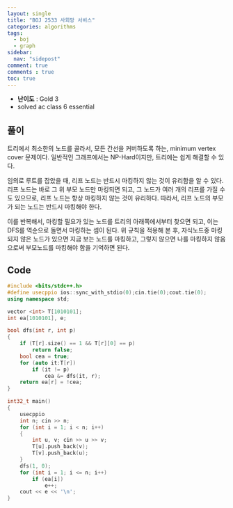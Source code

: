 ```yaml
---
layout: single
title: "BOJ 2533 사회망 서비스"
categories: algorithms
tags:
  - boj
  - graph
sidebar:
  nav: "sidepost"
comment: true
comments : true
toc: true
---
```

- **난이도** : Gold 3
- solved ac class 6 essential  

## 풀이
트리에서 최소한의 노드를 골라서, 모든 간선을 커버하도록 하는, minimum vertex cover 문제이다. 일반적인 그래프에서는 NP-Hard이지만, 트리에는 쉽게 해결할 수 있다.

임의로 루트를 잡았을 때, 리프 노드는 반드시 마킹하지 않는 것이 유리함을 알 수 있다. 리프 노드는 바로 그 위 부모 노드만 마킹되면 되고, 그 노드가 여러 개의 리프를 가질 수도 있으므로, 리프 노드는 항상 마킹하지 않는 것이 유리하다. 따라서, 리프 노드의 부모가 되는 노드는 반드시 마킹해야 한다.

이를 반복해서, 마킹할 필요가 있는 노드를 트리의 아래쪽에서부터 찾으면 되고, 이는 DFS를 역순으로 돌면서 마킹하는 셈이 된다. 위 규칙을 적용해 본 후, 자식노드중 마킹되지 않은 노드가 있으면 지금 보는 노드를 마킹하고, 그렇지 않으면 나를 마킹하지 않음으로써 부모노드를 마킹해야 함을 기억하면 된다.

## Code
```cpp
#include <bits/stdc++.h>
#define usecppio ios::sync_with_stdio(0);cin.tie(0);cout.tie(0);
using namespace std;

vector <int> T[1010101];
int ea[1010101], e;

bool dfs(int r, int p)
{
    if (T[r].size() == 1 && T[r][0] == p)
        return false;
    bool cea = true;
    for (auto it:T[r])
        if (it != p)
            cea &= dfs(it, r);
    return ea[r] = !cea;
}

int32_t main()
{
    usecppio
    int n; cin >> n;
    for (int i = 1; i < n; i++)
    {
        int u, v; cin >> u >> v;
        T[u].push_back(v);
        T[v].push_back(u);
    }
    dfs(1, 0);
    for (int i = 1; i <= n; i++)
        if (ea[i])
            e++;
    cout << e << '\n';
}
```

